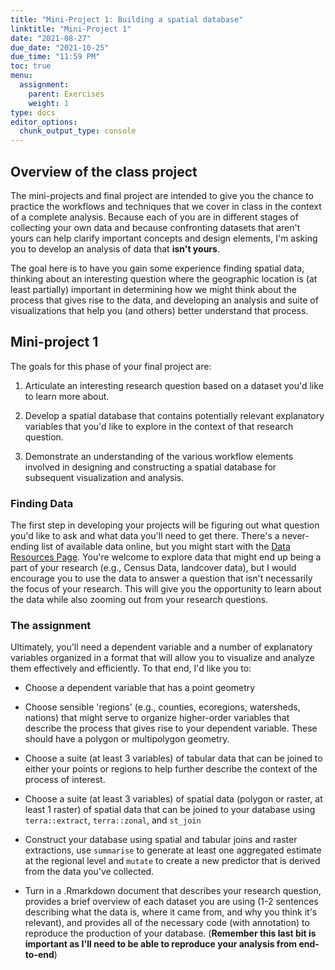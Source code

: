 ```yaml
---
title: "Mini-Project 1: Building a spatial database"
linktitle: "Mini-Project 1"
date: "2021-08-27"
due_date: "2021-10-25"
due_time: "11:59 PM"
toc: true
menu:
  assignment:
    parent: Exercises
    weight: 1
type: docs
editor_options: 
  chunk_output_type: console
---
```


## Overview of the class project

The mini-projects and final project are intended to give you the chance to practice the workflows and techniques that we cover in class in the context of a complete analysis. Because each of you are in different stages of collecting your own data and because confronting datasets that aren't yours can help clarify important concepts and design elements, I'm asking you to develop an analysis of data that __isn't yours__. 

The goal here is to have you gain some experience finding spatial data, thinking about an interesting question where the geographic location is (at least partially) important in determining how we might think about the process that gives rise to the data, and developing an analysis and suite of visualizations that help you (and others) better understand that process.

## Mini-project 1

The goals for this phase of your final project are:
1) Articulate an interesting research question based on a dataset you'd like to learn more about.

2) Develop a spatial database that contains potentially relevant explanatory variables that you'd like to explore in the context of that research question.

3) Demonstrate an understanding of the various workflow elements involved in designing and constructing a spatial database for subsequent visualization and analysis.

### Finding Data

The first step in developing your projects will be figuring out what question you'd like to ask and what data you'll need to get there. There's a never-ending list of available data online, but you might start with the [Data Resources Page](/resource/data/). You're welcome to explore data that might end up being a part of your research (e.g., Census Data, landcover data), but I would encourage you to use the data to answer a question that isn't necessarily the focus of your research. This will give you the opportunity to learn about the data while also zooming out from your research questions.

### The assignment

Ultimately, you'll need a dependent variable and a number of explanatory variables organized in a format that will allow you to visualize and analyze them effectively and efficiently. To that end, I'd like you to:

* Choose a dependent variable that has a point geometry

* Choose sensible 'regions' (e.g., counties, ecoregions, watersheds, nations) that might serve to organize higher-order variables that describe the process that gives rise to your dependent variable. These should have a polygon or multipolygon geometry.

* Choose a suite (at least 3 variables) of tabular data that can be joined to either your points or regions to help further describe the context of the process of interest.

* Choose a suite (at least 3 variables) of spatial data (polygon or raster, at least 1 raster) of spatial data that can be joined to your database using `terra::extract`, `terra::zonal`, and `st_join`

* Construct your database using spatial and tabular joins and raster extractions, use `summarise` to generate at least one aggregated estimate at the regional level and `mutate` to create a new predictor that is derived from the data you've collected.

* Turn in a .Rmarkdown document that describes your research question, provides a brief overview of each dataset you are using (1-2 sentences describing what the data is, where it came from, and why you think it's relevant), and provides all of the necessary code (with annotation) to reproduce the production of your database. (__Remember this last bit is important as I'll need to be able to reproduce your analysis from end-to-end__)
